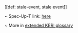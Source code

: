 [[def: stale-event, stale event]]

~ Spec-Up-T link: <a href='https://weboftrust.github.io/WOT-terms/docs/glossary/stale-event'>here</a>

~ More in <a href="https://weboftrust.github.io/WOT-terms/docs/glossary/stale-event">extended KERI glossary</a>

